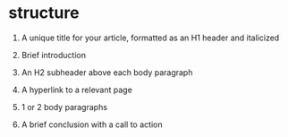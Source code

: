 # structure

1. A unique title for your article, formatted as an H1 header and italicized

2. Brief introduction

3. An H2 subheader above each body paragraph

4. A hyperlink to a relevant page

5. 1 or 2 body paragraphs

6. A brief conclusion with a call to action 
